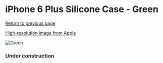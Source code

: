 # iPhone 6 Plus Silicone Case - Green

[Return to previous page](/iphone_6)

[High-resolution image from Apple](https://store.storeimages.cdn-apple.com/8756/as-images.apple.com/is/MGXX2?wid=4500&hei=4500&fmt=png)

<div style="width: 384px"><img src="/everyphone/MGXX2.png" alt="Green"></div>

### Under construction
